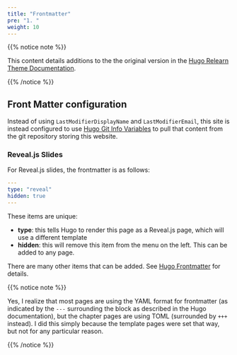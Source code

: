 ```yaml
---
title: "Frontmatter"
pre: "1. "
weight: 10
---
```


{{% notice note %}}

This content details additions to the the original version in the [Hugo Relearn Theme Documentation](https://mcshelby.github.io/hugo-theme-relearn/cont/pages/#frontmatter-configuration).

{{% /notice %}}

## Front Matter configuration

<!-- TODO Deprecated? 

The following items are unique to this theme.

```toml
+++
# Set the page as a section, changing the way it's displayed
section = false
+++
```

The **section** item tells Hugo to use a slightly different CSS layout on the rendered page (similar to a **chapter** but with different text formatting).

-->

Instead of using `LastModifierDisplayName` and `LastModifierEmail`, this site is instead configured to use [Hugo Git Info Variables](https://gohugo.io/variables/git/) to pull that content from the git repository storing this website. 

### Reveal.js Slides

For Reveal.js slides, the frontmatter is as follows:

```yaml
---
type: "reveal"
hidden: true
---
```

These items are unique:

* **type**: this tells Hugo to render this page as a Reveal.js page, which will use a different template
* **hidden**: this will remove this item from the menu on the left. This can be added to any page.

There are many other items that can be added. See [Hugo Frontmatter](https://gohugo.io/content-management/front-matter/) for details.

{{% notice note %}}

Yes, I realize that most pages are using the YAML format for frontmatter (as indicated by the `---` surrounding the block as described in the Hugo documentation), but the chapter pages are using TOML (surrounded by `+++` instead). I did this simply because the template pages were set that way, but not for any particular reason.

{{% /notice %}}